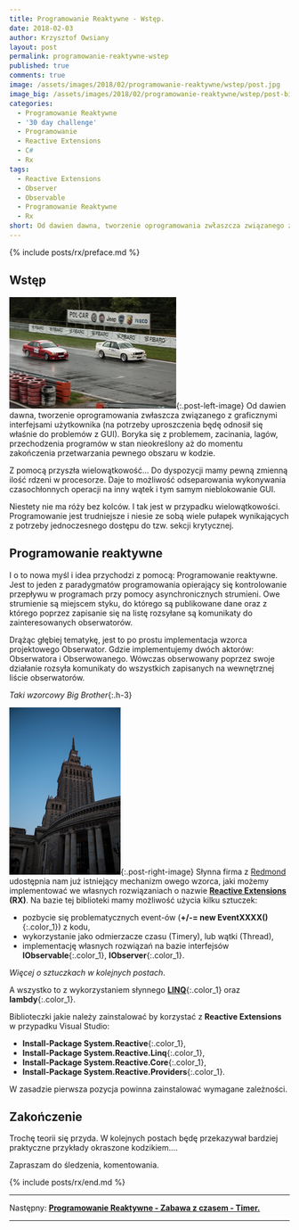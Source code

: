 ```yaml
---
title: Programowanie Reaktywne - Wstęp.
date: 2018-02-03
author: Krzysztof Owsiany
layout: post
permalink: programowanie-reaktywne-wstep
published: true
comments: true        
image: /assets/images/2018/02/programowanie-reaktywne/wstep/post.jpg
image_big: /assets/images/2018/02/programowanie-reaktywne/wstep/post-big.jpg
categories:
  - Programowanie Reaktywne
  - '30 day challenge'
  - Programowanie
  - Reactive Extensions
  - C#
  - Rx
tags:
  - Reactive Extensions
  - Observer
  - Observable
  - Programowanie Reaktywne
  - Rx
short: Od dawien dawna, tworzenie oprogramowania zwłaszcza związanego z graficznymi interfejsami użytkownika (na potrzeby uproszczenia będę odnosił się właśnie do problemów z GUI). Boryka się z problemem, zacinania...
---
```

{% include posts/rx/preface.md %}

## Wstęp
[![Wyścig do sekcji krytycznej!][post]][post-big]{:.post-left-image}
Od dawien dawna, tworzenie oprogramowania zwłaszcza związanego z graficznymi interfejsami użytkownika (na potrzeby uproszczenia będę odnosił się właśnie do problemów z GUI). 
Boryka się z problemem, zacinania, lagów, przechodzenia programów w stan nieokreślony aż do momentu zakończenia przetwarzania pewnego obszaru w kodzie.

Z pomocą przyszła wielowątkowość... 
Do dyspozycji mamy pewną zmienną ilość rdzeni w procesorze. Daje to możliwość odseparowania wykonywania czasochłonnych operacji na inny wątek i tym samym nieblokowanie GUI.

Niestety nie ma róży bez kolców. I tak jest w przypadku wielowątkowości. Programowanie jest trudniejsze i niesie ze sobą wiele pułapek wynikających z potrzeby jednoczesnego dostępu do tzw. sekcji krytycznej.

## Programowanie reaktywne
I o to nowa myśl i idea przychodzi z pomocą: Programowanie reaktywne. 
Jest to jeden z paradygmatów programowania opierający się kontrolowanie przepływu w programach przy pomocy asynchronicznych strumieni. Owe strumienie są miejscem styku, do którego są publikowane dane oraz z którego poprzez zapisanie się na listę rozsyłane są komunikaty do zainteresowanych obserwatorów. 

Drążąc głębiej tematykę, jest to po prostu implementacja wzorca projektowego Obserwator. Gdzie implementujemy dwóch aktorów: Obserwatora i Obserwowanego. Wówczas obserwowany poprzez swoje działanie rozsyła komunikaty do wszystkich zapisanych na wewnętrznej liście obserwatorów.

*Taki wzorcowy Big Brother*{:.h-3}

[![Reactive Extensions!][image1]][image1-big]{:.post-right-image}
Słynna firma z [Redmond][ms] udostępnia nam już istniejący mechanizm owego wzorca, jaki możemy implementować we własnych rozwiązaniach o nazwie **[Reactive Extensions] (RX)**. Na bazie tej biblioteki mamy możliwość użycia kilku sztuczek:
* pozbycie się problematycznych event-ów (**+/-= new EventXXXX()**{:.color_1}) z kodu,
* wykorzystanie jako odmierzacze czasu (Timery), lub wątki (Thread),
* implementację własnych rozwiązań na bazie interfejsów **IObservable**{:.color_1}, **IObserver**{:.color_1}.

*Więcej o sztuczkach w kolejnych postach*.

A wszystko to z wykorzystaniem słynnego **[LINQ]**{:.color_1} oraz **lambdy**{:.color_1}.

Biblioteczki jakie należy zainstalować by korzystać z **Reactive Extensions** w przypadku Visual Studio:

* **Install-Package System.Reactive**{:.color_1},
* **Install-Package System.Reactive.Linq**{:.color_1},
* **Install-Package System.Reactive.Core**{:.color_1},
* **Install-Package System.Reactive.Providers**{:.color_1}.

W zasadzie pierwsza pozycja powinna zainstalować wymagane zależności.

## Zakończenie
Trochę teorii się przyda. W kolejnych postach będę przekazywał bardziej praktyczne przykłady okraszone kodzikiem....

Zapraszam do śledzenia, komentowania.

{% include posts/rx/end.md %}

------
Następny: **[Programowanie Reaktywne - Zabawa z czasem - Timer.][next]**

------

[next]: {{site.url}}/programowanie-reaktywne-zabawa-z-czasem-timer

[post]: /assets/images/2018/02/programowanie-reaktywne/wstep/post.jpg
[post-big]: /assets/images/2018/02/programowanie-reaktywne/wstep/post-big.jpg

[image1]: /assets/images/2018/02/programowanie-reaktywne/wstep/image1.jpg
[image1-big]: /assets/images/2018/02/programowanie-reaktywne/wstep/image1-big.jpg

[linq]: https://msdn.microsoft.com/en-us/library/bb308959.aspx
[ms]: http://microsoft.com
[Reactive Extensions]: https://msdn.microsoft.com/en-us/library/hh242985(v=vs.103).aspx